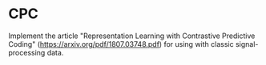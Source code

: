 # CPC
Implement the article "Representation Learning with Contrastive Predictive Coding" (https://arxiv.org/pdf/1807.03748.pdf)
for using with classic signal-processing data.
